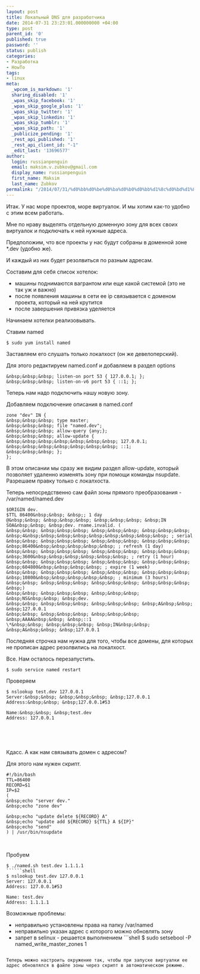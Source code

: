```yaml
---
layout: post
title: Локальный DNS для разработчика
date: 2014-07-31 23:23:01.000000000 +04:00
type: post
parent_id: '0'
published: true
password: ''
status: publish
categories:
- Разработка
- HowTo
tags:
- linux
meta:
  _wpcom_is_markdown: '1'
  sharing_disabled: '1'
  _wpas_skip_facebook: '1'
  _wpas_skip_google_plus: '1'
  _wpas_skip_twitter: '1'
  _wpas_skip_linkedin: '1'
  _wpas_skip_tumblr: '1'
  _wpas_skip_path: '1'
  _publicize_pending: '1'
  _rest_api_published: '1'
  _rest_api_client_id: "-1"
  _edit_last: '13696577'
author:
  login: russianpenguin
  email: maksim.v.zubkov@gmail.com
  display_name: russianpenguin
  first_name: Maksim
  last_name: Zubkov
permalink: "/2014/07/31/%d0%bb%d0%be%d0%ba%d0%b0%d0%bb%d1%8c%d0%bd%d1%8b%d0%b9-dns-%d0%b4%d0%bb%d1%8f-%d1%80%d0%b0%d0%b7%d1%80%d0%b0%d0%b1%d0%be%d1%82%d1%87%d0%b8%d0%ba%d0%b0/"
---
```

Итак. У нас море проектов, море виртуалок. И мы хотим как-то удобно с этим всем работать.

Мне по нраву выделять отдельную доменную зону для всех своих виртуалок и подключать к ней нужные адреса.

Предположим, что все проекты у нас будут собраны в доменной зоне \*.dev (удобно же).

И каждый из них будет резолвиться по разным адресам.

Составим для себя список хотелок:

- машины поднимаются вагрантом или еще какой системой (это не так уж и важно)
- после появления машины в сети ее ip связывается с доменом проекта, который на ней крутится
- после завершения привязка уделяется

Начинаем хотелки реализовывать.

Ставим named

```shell
$ sudo yum install named
```

Заставляем его слушать только локалхост (он же девелоперский).

Для этого редактируем named.conf и добавляем в раздел options

```
&nbsp;&nbsp;&nbsp; listen-on port 53 { 127.0.0.1; };  
&nbsp;&nbsp;&nbsp; listen-on-v6 port 53 { ::1; };
```

Теперь нам надо подключить нашу новую зону.

Добавляем подключение описания в named.conf

```
zone "dev" IN {  
&nbsp;&nbsp;&nbsp; type master;  
&nbsp;&nbsp;&nbsp; file "named.dev";  
&nbsp;&nbsp;&nbsp; allow-query {any;};  
&nbsp;&nbsp;&nbsp; allow-update {  
&nbsp;&nbsp;&nbsp;&nbsp;&nbsp;&nbsp;&nbsp; 127.0.0.1;  
&nbsp;&nbsp;&nbsp;&nbsp;&nbsp;&nbsp;&nbsp; ::1;  
&nbsp;&nbsp;&nbsp; };  
};
```

В этом описании мы сразу же видим раздел allow-update, который позволяет удаленно изменять зону при помощи команды nsupdate. Разрешаем правку только с локалхоста.

Теперь непосредственно сам файл зоны прямого преобразования - /var/named/named.dev

```
$ORIGIN dev.  
$TTL 86400&nbsp;&nbsp; &nbsp;; 1 day  
@&nbsp;&nbsp; &nbsp;&nbsp;&nbsp; &nbsp;&nbsp;&nbsp; &nbsp;IN SOA&nbsp;&nbsp; &nbsp;dev. rname.invalid. (  
&nbsp;&nbsp; &nbsp;&nbsp;&nbsp; &nbsp;&nbsp;&nbsp; &nbsp;&nbsp;&nbsp; &nbsp;4&nbsp;&nbsp;&nbsp;&nbsp;&nbsp;&nbsp;&nbsp;&nbsp;&nbsp; ; serial  
&nbsp;&nbsp; &nbsp;&nbsp;&nbsp; &nbsp;&nbsp;&nbsp; &nbsp;&nbsp;&nbsp; &nbsp;86400&nbsp;&nbsp;&nbsp;&nbsp;&nbsp; ; refresh (1 day)  
&nbsp;&nbsp; &nbsp;&nbsp;&nbsp; &nbsp;&nbsp;&nbsp; &nbsp;&nbsp;&nbsp; &nbsp;3600&nbsp;&nbsp;&nbsp;&nbsp;&nbsp;&nbsp; ; retry (1 hour)  
&nbsp;&nbsp; &nbsp;&nbsp;&nbsp; &nbsp;&nbsp;&nbsp; &nbsp;&nbsp;&nbsp; &nbsp;604800&nbsp;&nbsp;&nbsp;&nbsp; ; expire (1 week)  
&nbsp;&nbsp; &nbsp;&nbsp;&nbsp; &nbsp;&nbsp;&nbsp; &nbsp;&nbsp;&nbsp; &nbsp;10800&nbsp;&nbsp;&nbsp;&nbsp;&nbsp; ; minimum (3 hours)  
&nbsp;&nbsp; &nbsp;&nbsp;&nbsp; &nbsp;&nbsp;&nbsp; &nbsp;&nbsp;&nbsp; &nbsp;)  
&nbsp;&nbsp; &nbsp;&nbsp;&nbsp; &nbsp;&nbsp;&nbsp; &nbsp;NS&nbsp;&nbsp; &nbsp;dev.  
&nbsp;&nbsp; &nbsp;&nbsp;&nbsp; &nbsp;&nbsp;&nbsp; &nbsp;A&nbsp;&nbsp; &nbsp;127.0.0.1  
&nbsp;&nbsp; &nbsp;&nbsp;&nbsp; &nbsp;&nbsp;&nbsp; &nbsp;AAAA&nbsp;&nbsp; &nbsp;::1  
\*&nbsp;&nbsp; &nbsp;&nbsp;&nbsp; &nbsp;IN&nbsp;&nbsp; &nbsp;A&nbsp;&nbsp; &nbsp;127.0.0.1
```

Последняя строчка нам нужна для того, чтобы все домены, для которых не прописан адрес резолвились на локалхост.

Все. Нам осталось перезапустить.

```shell
$ sudo service named restart
```

Проверяем

```shell
$ nslookup test.dev 127.0.0.1  
Server:&nbsp;&nbsp; &nbsp;&nbsp;&nbsp; &nbsp;127.0.0.1  
Address:&nbsp;&nbsp; &nbsp;127.0.0.1#53

Name:&nbsp;&nbsp; &nbsp;test.dev  
Address: 127.0.0.1
```

&nbsp;

&nbsp;

Кдасс. А как нам связывать домен с адресом?

Для этого нам нужен скрипт.

```shell
#!/bin/bash  
TTL=86400  
RECORD=$1  
IP=$2  
(  
&nbsp;echo "server dev."  
&nbsp;echo "zone dev"

&nbsp;echo "update delete ${RECORD} A"  
&nbsp;echo "update add ${RECORD} ${TTL} A ${IP}"  
&nbsp;echo "send"  
) | /usr/bin/nsupdate
```

&nbsp;

Пробуем

```shell
$ ./named.sh test.dev 1.1.1.1
``````shell
$ nslookup test.dev 127.0.0.1  
Server: 127.0.0.1  
Address: 127.0.0.1#53

Name: test.dev  
Address: 1.1.1.1
```

Возможные проблемы:

- неправильно установлены права на папку /var/named
- неправильно указан адрес с которого можно обновлять зону
- запрет в selinux - решается выполнением ```shell
$ sudo setsebool -P named\_write\_master\_zones 1
```

Теперь можно настроить окружение так, чтобы при запуске виртуалки ее адрес обновлялся в файле зоны через скрипт в автоматическом режиме.

